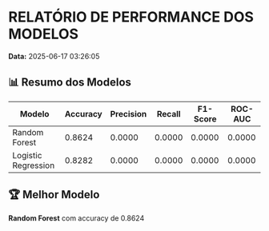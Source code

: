 # RELATÓRIO DE PERFORMANCE DOS MODELOS

**Data:** 2025-06-17 03:26:05

## 📊 Resumo dos Modelos

| Modelo | Accuracy | Precision | Recall | F1-Score | ROC-AUC |
|--------|----------|-----------|--------|----------|----------|
| Random Forest | 0.8624 | 0.0000 | 0.0000 | 0.0000 | 0.0000 |
| Logistic Regression | 0.8282 | 0.0000 | 0.0000 | 0.0000 | 0.0000 |

## 🏆 Melhor Modelo

**Random Forest** com accuracy de 0.8624

